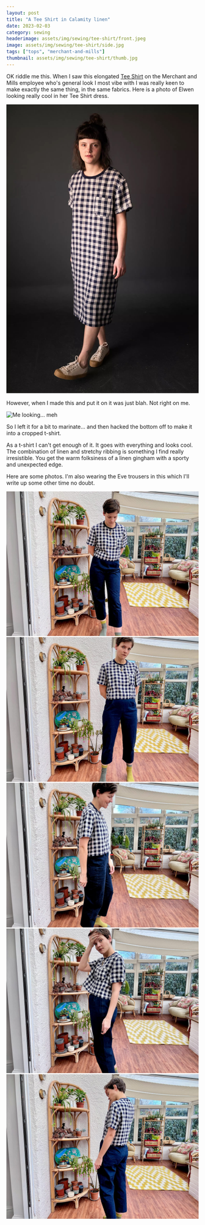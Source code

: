 ```yaml
---
layout: post
title: "A Tee Shirt in Calamity linen"
date: 2023-02-03
category: sewing
headerimage: assets/img/sewing/tee-shirt/front.jpeg
image: assets/img/sewing/tee-shirt/side.jpg
tags: ["tops", "merchant-and-mills"]
thumbnail: assets/img/sewing/tee-shirt/thumb.jpg
---
```


OK riddle me this. When I saw this elongated [Tee Shirt](https://merchantandmills.com/uk/the-tee-shirt) on the Merchant and Mills employee who's general look I most vibe with I was really keen to make exactly the same thing, in the same fabrics.
Here is a photo of Elwen looking really cool in her Tee Shirt dress.

![Elwen looking cool](/assets/img/sewing/tee-shirt/elwen.jpeg)

However, when I made this and put it on it was just blah. Not right on me.

![Me looking... meh](/assets/img/sewing/tee-shirt/alice-dress.jpeg)

So I left it for a bit to marinate... and then hacked the bottom off to make it into a cropped t-shirt.

As a t-shirt I can't get enough of it. It goes with everything and looks cool. The combination of linen and stretchy ribbing is something I find really irresistible. You get the warm folksiness of a linen gingham with a sporty and unexpected edge.

Here are some photos. I'm also wearing the Eve trousers in this which I'll write up some other time no doubt.

![Me in conservatory wearing Navy Blue gingham t-shirt](/assets/img/sewing/tee-shirt/front.jpeg)
![Me in conservatory wearing Navy Blue gingham t-shirt](/assets/img/sewing/tee-shirt/front-2.jpeg)
![Me in conservatory wearing Navy Blue gingham t-shirt](/assets/img/sewing/tee-shirt/side.jpeg)
![Me in conservatory wearing Navy Blue gingham t-shirt](/assets/img/sewing/tee-shirt/side-2.jpeg)
![Me in conservatory wearing Navy Blue gingham t-shirt](/assets/img/sewing/tee-shirt/back.jpeg)
